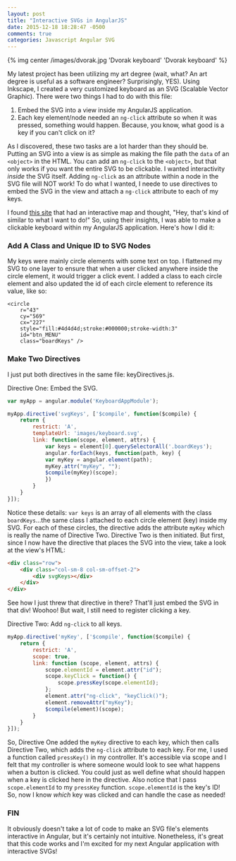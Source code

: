 ```yaml
---
layout: post
title: "Interactive SVGs in AngularJS"
date: 2015-12-18 18:28:47 -0500
comments: true
categories: Javascript Angular SVG
---
```

{% img center /images/dvorak.jpg 'Dvorak keyboard' 'Dvorak keyboard' %}

My latest project has been utilizing my art degree (wait, what? An art degree is useful as a software engineer? Surprisingly, YES). Using Inkscape, I created a very customized keyboard as an SVG (Scalable Vector Graphic). There were two things I had to do with this file:

1. Embed the SVG into a view inside my AngularJS application. 
2. Each key element/node needed an `ng-click` attribute so when it was pressed, something would happen. Because, you know, what good is a key if you can't click on it?

As I discovered, these two tasks are a lot harder than they should be. Putting an SVG into a view is as simple as making the file path the `data` of an `<object>` in the HTML. You can add an `ng-click` to the `<object>`, but that only works if you want the entire SVG to be clickable. I wanted interactivity *inside* the SVG itself. Adding `ng-click` as an attribute within a node in the SVG file will NOT work! To do what I wanted, I neede to use directives to embed the SVG in the view and attach a `ng-click` attribute to each of my keys.

I found [this site]("https://goo.gl/3s3Vlu") that had an interactive map and thought, "Hey, that's kind of similar to what I want to do!" So, using their insights, I was able to make a clickable keyboard within my AngularJS application. Here's how I did it:

### Add A Class and Unique ID to SVG Nodes ###

My keys were mainly circle elements with some text on top. I flattened my SVG to one layer to ensure that when a user clicked anywhere inside the circle element, it would trigger a click event. I added a class to each circle element and also updated the id of each circle element to reference its value, like so:

```
<circle
	r="43"
	cy="569"
	cx="227"
	style="fill:#4d4d4d;stroke:#000000;stroke-width:3"
	id="btn_MENU"
	class="boardKeys" />
```

### Make Two Directives ###
I just put both directives in the same file: keyDirectives.js.

Directive One: Embed the SVG.

```javascript
var myApp = angular.module('KeyboardAppModule');

myApp.directive('svgKeys', ['$compile', function($compile) {
	return {
		restrict: 'A',
		templateUrl: 'images/keyboard.svg',
		link: function(scope, element, attrs) {
			var keys = element[0].querySelectorAll('.boardKeys');
			angular.forEach(keys, function(path, key) {
			var myKey = angular.element(path);
			myKey.attr("myKey", "");
			$compile(myKey)(scope);
			})
		}
	}
}]);

```

Notice these details: `var keys` is an array of all elements with the class `boardKeys`...the same class I attached to each circle element (key) inside my SVG. For each of these circles, the directive adds the attribute `myKey` which is really the name of Directive Two. Directive Two is then initiated. But first, since I now have the directive that places the SVG into the view, take a look at the view's HTML:

```html
<div class="row">
	<div class="col-sm-8 col-sm-offset-2">
		<div svgKeys></div>
	</div>
</div>

```

See how I just threw that directive in there? That'll just embed the SVG in that div! Woohoo! But wait, I still need to register clicking a key.

Directive Two: Add `ng-click` to all keys.

```javascript
myApp.directive('myKey', ['$compile', function($compile) {
	return {
		restrict: 'A',
		scope: true,
		link: function (scope, element, attrs) {
			scope.elementId = element.attr("id");
			scope.keyClick = function() {
				scope.pressKey(scope.elementId);
			};
			element.attr("ng-click", "keyClick()");
			element.removeAttr("myKey");
			$compile(element)(scope);
		}
	}
}]);

```
So, Directive One added the `myKey` directive to each key, which then calls Directive Two, which adds the `ng-click` attribute to each key. For me, I used a function called `pressKey()` in my controller. It's accessible via scope and I felt that my controller is where someone would look to see what happens when a button is clicked. You could just as well define what should happen when a key is clicked here in the directive. Also notice that I pass `scope.elementId` to my `pressKey` function. `scope.elementId` is the key's ID! So, now I know *which* key was clicked and can handle the case as needed!

### FIN ###
It obviously doesn't take a lot of code to make an SVG file's elements interactive in Angular, but it's certainly not intuitive. Nonetheless, it's great that this code works and I'm excited for my next Angular application with interactive SVGs!
